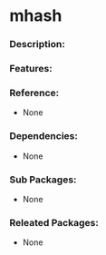 # mhash

### Description:


### Features:


### Reference:
* None

### Dependencies:
* None

### Sub Packages:
* None

### Releated Packages:
* None